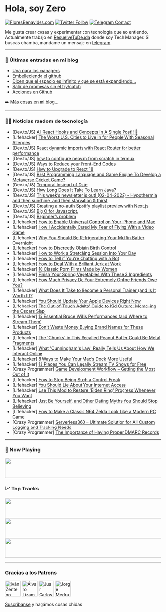# Hola, soy Zero

[![FloresBenavides.com](https://img.shields.io/website?down_message=oops&label=MiBlog&style=for-the-badge&up_message=online&url=https%3A%2F%2Ffloresbenavides.com)](https://floresbenavides.com) [![Twitter Follow](https://img.shields.io/twitter/follow/ZeroDragon?color=%231DA1F2&label=Follow&logo=twitter&logoColor=ffffff&style=for-the-badge)](https://twitter.com/zerodragon) [![Telegram Contact](https://img.shields.io/badge/escr%C3%ADbeme-ZeroDragon-%2326A5E4?style=for-the-badge&logo=telegram)](https://t.me/zerodragon)

Me gusta crear cosas y experimentar con tecnología que no entiendo.
Actualmente trabajo en [ResuelveTuDeuda](http://github.com/resuelve) donde soy Tech Manager.
Si buscas chamba, mandame un mensaje en [telegram](https://t.me/zerodragon).

---

### 📕 Últimas entradas en mi blog
<!-- BLOG-POST-LIST:START -->
- [Una para los managers](https://floresbenavides.com/una-para-los-managers/)
- [Embelleciendo el github](https://floresbenavides.com/embelleciendo-el-github/)
- [Dicen que el espacio es infinito y que se está expandiendo…](https://floresbenavides.com/dicen-que-el-espacio-es-infinito-y-que-se-esta-expandiendo/)
- [Salir de promesas sin el try/catch](https://floresbenavides.com/salir-de-promesas-sin-el-try-catch/)
- [Acciones en Github](https://floresbenavides.com/acciones-en-github/)
<!-- BLOG-POST-LIST:END -->

➡️ [Más cosas en mi blog...](https://floresbenavides.com)

---

### 👨‍💻 Noticias random de tecnología
<!-- TECH-POSTS:START -->
- [Dev.to/JS] [All React Hooks and Concepts In A Single Post!! 🤗](https://dev.to/nyctonio/all-react-hooks-and-concepts-in-a-single-post-1daf)
- [Lifehacker] [The Worst U.S. Cities to Live in for People With Seasonal Allergies](https://lifehacker.com/the-worst-u-s-cities-to-live-in-for-people-with-season-1848737949)
- [Dev.to/JS] [React dynamic imports with React Router for better performance](https://dev.to/lico/react-dynamic-imports-with-react-router-in-performance-3amh)
- [Dev.to/JS] [how to configure neovim from scratch in termux](https://dev.to/oscarjeremiasdev/how-to-configure-neovim-from-scratch-in-termux-24gl)
- [Dev.to/JS] [Ways to Reduce your Front-End Codes](https://dev.to/zhcalvin/ways-to-reduce-your-front-end-codes-30hl)
- [Dev.to/JS] [How to Upgrade to React 18](https://dev.to/jsstackdevelopers/how-to-upgrade-to-react-18-21m5)
- [Dev.to/JS] [Best Programming Language and Game Engine To Develop a Metaverse Cricket Game?](https://dev.to/gracesh58738133/best-programming-language-and-game-engine-to-develop-a-metaverse-cricket-game-l4m)
- [Dev.to/JS] [Temporal instead of Date](https://dev.to/yenyih/temporal-instead-of-date-3e0d)
- [Dev.to/JS] [How Long Does It Take To Learn Java?](https://dev.to/johnrichard/how-long-does-it-take-to-learn-java-1njn)
- [Dev.to/JS] [This week’s newsletter is out! &lpar;02-04-2022&rpar; - Hypothermia and then sunshine, and then starvation &amp; thirst](https://dev.to/mjgs/this-weeks-newsletter-is-out-02-04-2022-hypothermia-and-then-sunshine-and-then-starvation-thirst-3f98)
- [Dev.to/JS] [Creating a no-auth Spotify playlist preview with Next.js](https://dev.to/haydenbleasel/creating-a-no-auth-spotify-playlist-preview-with-nextjs-3dk1)
- [Dev.to/JS] [Big O for Javascript.](https://dev.to/urstrulyvishwak/big-o-for-javascript-28ne)
- [Dev.to/JS] [Beginner’s problem](https://dev.to/aspiringdev22/beginners-problem-4ieb)
- [Lifehacker] [How to Enable Universal Control on Your iPhone and Mac](https://lifehacker.com/how-to-enable-universal-control-on-your-iphone-and-mac-1848739276)
- [Lifehacker] [How I Accidentally Cured My Fear of Flying With a Video Game](https://lifehacker.com/how-i-accidentally-cured-my-fear-of-flying-with-a-video-1848739344)
- [Lifehacker] [Why You Should Be Refrigerating Your Muffin Batter Overnight](https://lifehacker.com/why-you-should-be-refrigerating-your-muffin-batter-over-1848737035)
- [Lifehacker] [How to Discreetly Obtain Birth Control](https://lifehacker.com/how-to-discreetly-obtain-birth-control-1848732196)
- [Lifehacker] [How to Work a Stretching Session Into Your Day](https://lifehacker.com/how-to-work-a-stretching-session-into-your-day-1848738048)
- [Lifehacker] [How to Tell if You’re Chatting with a Bot](https://lifehacker.com/how-to-tell-if-you-re-chatting-with-a-bot-1848733021)
- [Lifehacker] [How to Deal With a Brilliant Jerk at Work](https://lifehacker.com/how-to-deal-with-a-brilliant-asshole-at-work-1848732403)
- [Lifehacker] [10 Classic Porn Films Made by Women](https://lifehacker.com/10-classic-porn-films-made-by-women-1848687729)
- [Lifehacker] [Finish Your Spring Vegetables With These 3 Ingredients](https://lifehacker.com/finish-your-spring-vegetables-with-these-3-ingredients-1848733166)
- [Lifehacker] [How Much Privacy Do Your Extremely Online Friends Owe You?](https://lifehacker.com/how-much-privacy-do-your-extremely-online-friends-owe-y-1848727108)
- [Lifehacker] [What Does It Take to Become a Personal Trainer &lpar;and Is It Worth It&rpar;?](https://lifehacker.com/what-does-it-take-to-become-a-personal-trainer-and-is-1848705391)
- [Lifehacker] [You Should Update Your Apple Devices Right Now](https://lifehacker.com/you-should-update-your-apple-devices-right-now-1848737318)
- [Lifehacker] [The Out-of-Touch Adults&#39; Guide to Kid Culture: Meme-ing the Oscars Slap](https://lifehacker.com/the-out-of-touch-adults-guide-to-kid-culture-meme-ing-1848735332)
- [Lifehacker] [15 Essential Bruce Willis Performances &lpar;and Where to Stream Them&rpar;](https://lifehacker.com/15-essential-bruce-willis-performances-and-where-to-st-1848731877)
- [Lifehacker] [Don&#39;t Waste Money Buying Brand Names for These Products](https://lifehacker.com/dont-waste-money-buying-brand-names-for-these-products-1848731900)
- [Lifehacker] [The &#39;Chunks&#39; in This Recalled Peanut Butter Could Be Metal Fragments](https://lifehacker.com/the-chunks-in-this-recalled-peanut-butter-could-be-meta-1848735872)
- [Lifehacker] [What &#39;Cunningham&#39;s Law&#39; Really Tells Us About How We Interact Online](https://lifehacker.com/what-cunninghams-law-really-tells-us-about-how-we-inter-1848733445)
- [Lifehacker] [8 Ways to Make Your Mac’s Dock More Useful](https://lifehacker.com/8-ways-to-make-your-mac-s-dock-more-useful-1848720074)
- [Lifehacker] [13 Places You Can Legally Stream TV Shows for Free](https://lifehacker.com/13-places-you-can-legally-stream-tv-shows-for-free-1848697629)
- [Crazy Programmer] [Game Development Workflow – Getting the Most Out of It](https://www.thecrazyprogrammer.com/2022/04/game-development-workflow.html)
- [Lifehacker] [How to Stop Being Such a Control Freak](https://lifehacker.com/how-to-stop-being-such-a-control-freak-1848732230)
- [Lifehacker] [You Should Lie About Your Internet Access](https://lifehacker.com/you-should-lie-about-your-internet-access-1848731943)
- [Lifehacker] [Use This Mod to Restore &#39;Elden Ring&#39; Progress Whenever You Want](https://lifehacker.com/use-this-mod-to-restore-elden-ring-progress-whenever-yo-1848731609)
- [Lifehacker] [Just Be Yourself, and Other Dating Myths You Should Stop Believing](https://lifehacker.com/just-be-yourself-and-other-dating-myths-you-should-sto-1848731958)
- [Lifehacker] [How to Make a Classic N64 Zelda Look Like a Modern PC Game](https://lifehacker.com/how-to-make-a-classic-n64-zelda-look-like-a-modern-pc-g-1848731884)
- [Crazy Programmer] [Serverless360 – Ultimate Solution for All Custom Logging and Tracking Needs](https://www.thecrazyprogrammer.com/2022/03/serverless360.html)
- [Crazy Programmer] [The Importance of Having Proper DMARC Records](https://www.thecrazyprogrammer.com/2022/03/the-importance-of-having-proper-dmarc-records.html)<!-- TECH-POSTS:END -->

---

### 🎵 Now Playing
<a href="https://spotify-now-playing-dun.vercel.app/now-playing?open"><img src="https://spotify-now-playing-dun.vercel.app/now-playing" width="540" height="64"></a>

### 📈 Top Tracks
<a href="https://spotify-now-playing-dun.vercel.app/top-tracks?i=1&open"><img src="https://spotify-now-playing-dun.vercel.app/top-tracks?i=1" width="540" height="64"></a>
<a href="https://spotify-now-playing-dun.vercel.app/top-tracks?i=2&open"><img src="https://spotify-now-playing-dun.vercel.app/top-tracks?i=2" width="540" height="64"></a>
<a href="https://spotify-now-playing-dun.vercel.app/top-tracks?i=3&open"><img src="https://spotify-now-playing-dun.vercel.app/top-tracks?i=3" width="540" height="64"></a>

---

### Gracias a los Patrons
[<img src="https://avatars.githubusercontent.com/u/243380?v=4" alt="Iván Zenteno" width="50px">](https://github.com/k001) [<img src="https://avatars.githubusercontent.com/u/19955639?v=4" alt="Álvaro Lizama" width="50px">](https://github.com/alvarolizama) [<img src="https://avatars.githubusercontent.com/u/2718753?v=4" alt="Juan Carlos Ruiz" width="50px">](https://github.com/JuanCrg90) [<img src="https://avatars.githubusercontent.com/u/37025?v=4" alt="Jorge Medrano" width="50px">](https://github.com/h1pp1e) 

[Suscríbanse](https://www.patreon.com/zerodragon) y hagámos cosas chidas
